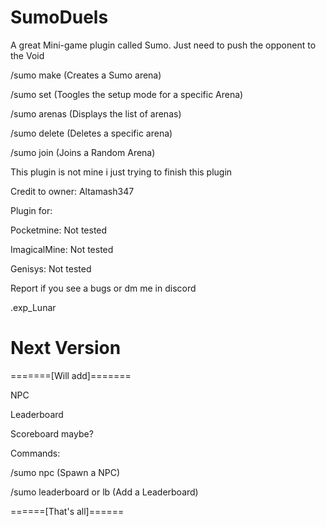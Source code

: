 # SumoDuels
A great Mini-game plugin called Sumo. Just need to push the opponent to the Void

/sumo make <Arena Name>   (Creates a Sumo arena)
  
/sumo set <Arena Name>    (Toogles the setup mode for a specific Arena)
  
/sumo arenas              (Displays the list of arenas)

/sumo delete <Arena Name> (Deletes a specific arena)
  
/sumo join                (Joins a Random Arena)  

This plugin is not mine i just trying to finish this plugin

Credit to owner: Altamash347

Plugin for:

Pocketmine: Not tested

ImagicalMine: Not tested

Genisys: Not tested

Report if you see a bugs
or dm me in discord

.exp_Lunar

# Next Version
=======[Will add]=======

NPC

Leaderboard

Scoreboard maybe?

Commands:

/sumo npc (Spawn a NPC)

/sumo leaderboard or lb (Add a Leaderboard)

======[That's all]======

